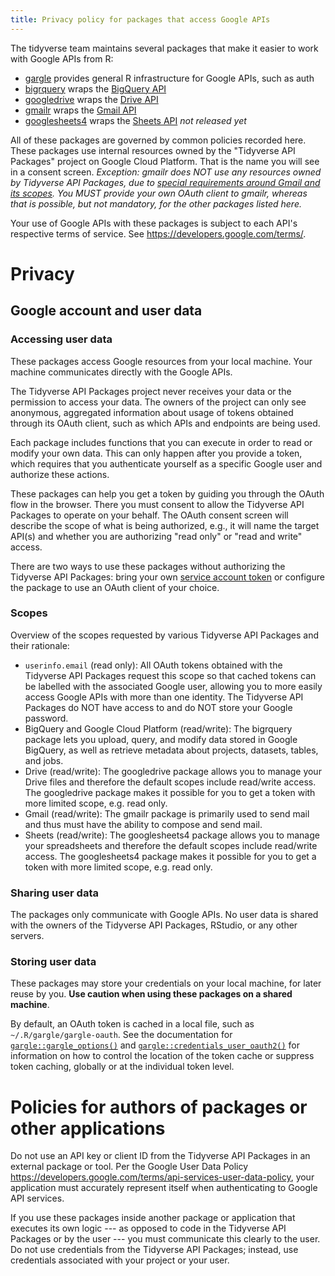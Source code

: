 ```yaml
---
title: Privacy policy for packages that access Google APIs
---
```


<!--
Heavily inspired by:
https://pandas-gbq.readthedocs.io/en/latest/privacy.html
https://pydata-google-auth.readthedocs.io/en/latest/privacy.html
https://www.gqueues.com/privacy
-->

The tidyverse team maintains several packages that make it easier to work with Google APIs from R:

  * [gargle](https://gargle.r-lib.org) provides general R infrastructure for Google APIs, such as auth
  * [bigrquery](https://bigrquery.r-dbi.org) wraps the [BigQuery API](https://developers.google.com/bigquery/)
  * [googledrive](https://googledrive.tidyverse.org) wraps the [Drive API](https://developers.google.com/drive/)
  * [gmailr](https://gmailr.r-lib.org) wraps the [Gmail API](https://developers.google.com/gmail/api/)
  * [googlesheets4](https://googlesheets4.tidyverse.org) wraps the [Sheets API](https://developers.google.com/sheets/api/) *not released yet*
  
All of these packages are governed by common policies recorded here. These packages use internal resources owned by the "Tidyverse API Packages" project on Google Cloud Platform. That is the name you will see in a consent screen. *Exception: gmailr does NOT use any resources owned by Tidyverse API Packages, due to [special requirements around Gmail and its scopes](https://developers.google.com/terms/api-services-user-data-policy#additional-requirements-for-specific-api-scopes). You MUST provide your own OAuth client to gmailr, whereas that is possible, but not mandatory, for the other packages listed here.*

Your use of Google APIs with these packages is subject to each API's respective
terms of service. See <https://developers.google.com/terms/>.
  
# Privacy

## Google account and user data

### Accessing user data

These packages access Google resources from your local machine. Your machine communicates directly with the Google APIs.

The Tidyverse API Packages project never receives your data or the permission to access your data. The owners of the project can only see anonymous, aggregated information about usage of tokens obtained through its OAuth client, such as which APIs and endpoints are being used.

Each package includes functions that you can execute in order to read or modify your own data. This can only happen after you provide a token, which requires that you authenticate yourself as a specific Google user and authorize these actions. 

These packages can help you get a token by guiding you through the OAuth flow in the browser. There you must consent to allow the Tidyverse API Packages to operate on your behalf. The OAuth consent screen will describe the scope of what is being authorized, e.g., it will name the target API(s) and whether you are authorizing "read only" or "read and write" access.

There are two ways to use these packages without authorizing the Tidyverse API Packages: bring your own [service account token](https://developers.google.com/identity/protocols/OAuth2ServiceAccount) or configure the package to use an OAuth client of your choice.

### Scopes

Overview of the scopes requested by various Tidyverse API Packages and their rationale:

  * `userinfo.email` (read only): All OAuth tokens obtained with the Tidyverse API Packages request this scope so that cached tokens can be labelled with the associated Google user, allowing you to more easily access Google APIs with more than one identity. The Tidyverse API Packages do NOT have access to and do NOT store your Google password.
  * BigQuery and Google Cloud Platform (read/write): The bigrquery package lets you upload, query, and modify data stored in Google BigQuery, as well as retrieve metadata about projects, datasets, tables, and jobs.
  * Drive (read/write): The googledrive package allows you to manage your Drive files and therefore the default scopes include read/write access. The googledrive package makes it possible for you to get a token with more limited scope, e.g. read only.
  * Gmail (read/write): The gmailr package is primarily used to send mail and thus must have the ability to compose and send mail.
  * Sheets (read/write): The googlesheets4 package allows you to manage your spreadsheets and therefore the default scopes include read/write access. The googlesheets4 package makes it possible for you to get a token with more limited scope, e.g. read only.

### Sharing user data

The packages only communicate with Google APIs. No user data is shared with the owners of the Tidyverse API Packages, RStudio, or any other servers.

### Storing user data

These packages may store your credentials on your local machine, for later reuse by you. **Use caution when using these packages on a shared machine**.

By default, an OAuth token is cached in a local file, such as `~/.R/gargle/gargle-oauth`. See the documentation for [`gargle::gargle_options()`](https://gargle.r-lib.org/reference/gargle_options.html) and [`gargle::credentials_user_oauth2()`](https://gargle.r-lib.org/reference/credentials_user_oauth2.html) for information on how to control the location of the token cache or suppress token caching, globally or at the individual token level.

# Policies for authors of packages or other applications

Do not use an API key or client ID from the Tidyverse API Packages in an external package or tool. Per the Google User Data Policy
<https://developers.google.com/terms/api-services-user-data-policy>, your
application must accurately represent itself when authenticating to Google API services.

If you use these packages inside another package or application that executes its own logic --- as opposed to code in the Tidyverse API Packages or by the user --- you must communicate this clearly to the user. Do not use credentials from the Tidyverse API Packages; instead, use credentials associated with your project or your user.
